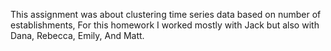 This assignment was about clustering time series data based on number of establishments, For this homework I worked mostly with Jack but also with Dana, Rebecca, Emily, And Matt.